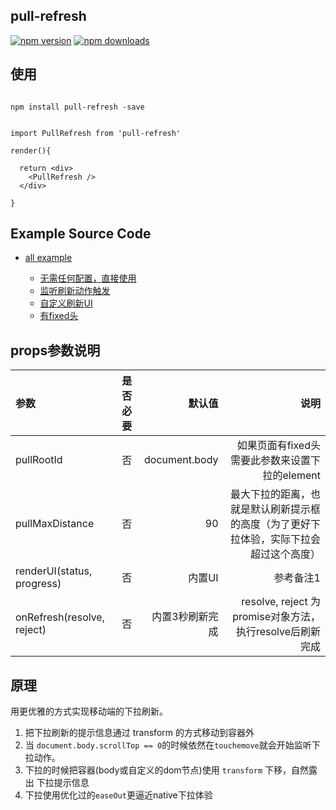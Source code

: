 ## pull-refresh

[![npm version](https://badge.fury.io/js/pull-refresh.svg)](https://badge.fury.io/js/pull-refresh) [![npm downloads](https://img.shields.io/npm/dm/pull-refresh.svg?style=flat-square)](https://www.npmjs.com/package/pull-refresh)




## 使用


````
  
npm install pull-refresh -save

````

````

import PullRefresh from 'pull-refresh'

render(){

  return <div>
    <PullRefresh />
  </div>

}

````


## Example Source Code

* [all example](./example/)
  
  * [无需任何配置，直接使用](./example/src/base.js)
  * [监听刷新动作触发](./example/src/demo2.js)
  * [自定义刷新UI](./example/src/demo3.js)
  * [有fixed头](./example/src/demo4.js)


## props参数说明



| 参数  | 是否必要  | 默认值 | 说明 |
|:------------- |:---------------:| -------------:|-------------:|
| pullRootId    | 否              | document.body |  如果页面有fixed头需要此参数来设置下拉的element    |
| pullMaxDistance| 否        |  90  | 最大下拉的距离，也就是默认刷新提示框的高度（为了更好下拉体验，实际下拉会超过这个高度） |
| renderUI(status, progress) | 否        |   内置UI  | 参考备注1 |
| onRefresh(resolve, reject) | 否        |   内置3秒刷新完成  | resolve, reject 为promise对象方法，执行resolve后刷新完成 |






## 原理

用更优雅的方式实现移动端的下拉刷新。

1. 把下拉刷新的提示信息通过 transform 的方式移动到容器外
2. 当 `document.body.scrollTop == 0`的时候依然在`touchemove`就会开始监听下拉动作。
3. 下拉的时候把容器(body或自定义的dom节点)使用 `transform` 下移，自然露出 下拉提示信息
4. 下拉使用优化过的`easeOut`更逼近native下拉体验


